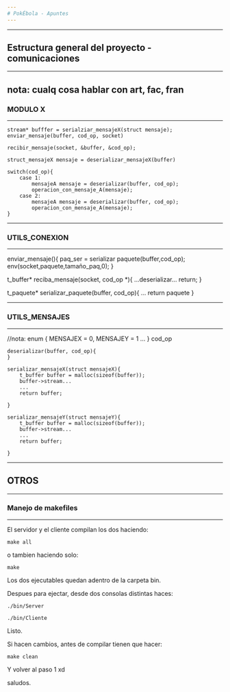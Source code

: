 ```yaml
---
# PokÉbola - Apuntes
---
```

---
## Estructura general del proyecto - comunicaciones
---
nota: cualq cosa hablar con art, fac, fran
---
### MODULO X
---
	stream* bufffer = serialziar_mensajeX(struct mensaje);
	enviar_mensaje(buffer, cod_op, socket)

	recibir_mensaje(socket, &buffer, &cod_op);

	struct_mensajeX mensaje = deserializar_mensajeX(buffer)
	
	switch(cod_op){
		case 1:	
			mensajeA mensaje = deserializar(buffer, cod_op);
			operacion_con_mensaje_A(mensaje);
		case 2:
			mensajeA mensaje = deserializar(buffer, cod_op);
			operacion_con_mensaje_A(mensaje);
	}

---
### UTILS_CONEXION
---

enviar_mensaje(){
	paq_ser = serializar paquete(buffer,cod_op);
	env(socket,paquete,tamaño_paq,0);
}

t_buffer* reciba_mensaje(socket, cod_op *){
	...deserializar...
	return;
}

t_paquete* serializar_paquete(buffer, cod_op){
	...
	return paquete
}


---
### UTILS_MENSAJES
---
//nota: 
	enum {
		MENSAJEX = 0,
		MENSAJEY = 1
		...
	} cod_op

	deserializar(buffer, cod_op){
	}

	serializar_mensajeX(struct mensajeX){
		t_buffer buffer = malloc(sizeof(buffer));
		buffer->stream...
		...
		return buffer;		

	}

	serializar_mensajeY(struct mensajeY){
		t_buffer buffer = malloc(sizeof(buffer));
		buffer->stream...
		...
		return buffer;		
	
	}
---
## OTROS
---
### Manejo de makefiles
---
El servidor y el cliente compilan los dos haciendo:

    make all

o tambien haciendo solo:

    make

Los dos ejecutables quedan adentro de la carpeta bin.

Despues para ejectar, desde dos consolas distintas haces:

    ./bin/Server

    ./bin/Cliente

Listo.

Si hacen cambios, antes de compilar tienen que hacer:

    make clean

Y volver al paso 1 xd 

saludos.
